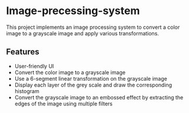 # Image-precessing-system

This project implements an image processing system to convert a color image to a grayscale image and apply various transformations.

## Features

- User-friendly UI
- Convert the color image to a grayscale image
- Use a 6-segment linear transformation on the grayscale image
- Display each layer of the grey scale and draw the corresponding histogram
- Convert the grayscale image to an embossed effect by extracting the edges of the image using multiple filters
